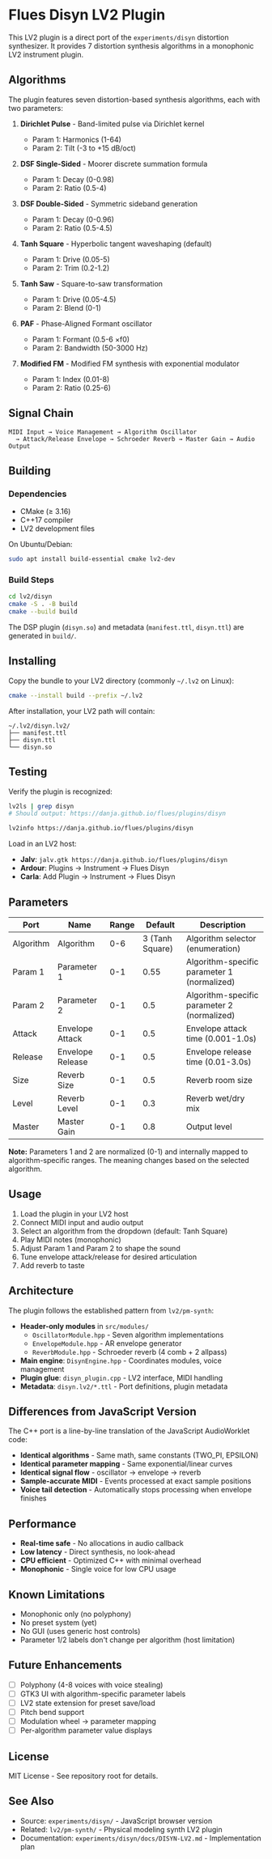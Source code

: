 # Flues Disyn LV2 Plugin

This LV2 plugin is a direct port of the `experiments/disyn` distortion synthesizer. It provides 7 distortion synthesis algorithms in a monophonic LV2 instrument plugin.

## Algorithms

The plugin features seven distortion-based synthesis algorithms, each with two parameters:

1. **Dirichlet Pulse** - Band-limited pulse via Dirichlet kernel
   - Param 1: Harmonics (1-64)
   - Param 2: Tilt (-3 to +15 dB/oct)

2. **DSF Single-Sided** - Moorer discrete summation formula
   - Param 1: Decay (0-0.98)
   - Param 2: Ratio (0.5-4)

3. **DSF Double-Sided** - Symmetric sideband generation
   - Param 1: Decay (0-0.96)
   - Param 2: Ratio (0.5-4.5)

4. **Tanh Square** - Hyperbolic tangent waveshaping (default)
   - Param 1: Drive (0.05-5)
   - Param 2: Trim (0.2-1.2)

5. **Tanh Saw** - Square-to-saw transformation
   - Param 1: Drive (0.05-4.5)
   - Param 2: Blend (0-1)

6. **PAF** - Phase-Aligned Formant oscillator
   - Param 1: Formant (0.5-6 ×f0)
   - Param 2: Bandwidth (50-3000 Hz)

7. **Modified FM** - Modified FM synthesis with exponential modulator
   - Param 1: Index (0.01-8)
   - Param 2: Ratio (0.25-6)

## Signal Chain

```
MIDI Input → Voice Management → Algorithm Oscillator
  → Attack/Release Envelope → Schroeder Reverb → Master Gain → Audio Output
```

## Building

### Dependencies

- CMake (≥ 3.16)
- C++17 compiler
- LV2 development files

On Ubuntu/Debian:
```bash
sudo apt install build-essential cmake lv2-dev
```

### Build Steps

```bash
cd lv2/disyn
cmake -S . -B build
cmake --build build
```

The DSP plugin (`disyn.so`) and metadata (`manifest.ttl`, `disyn.ttl`) are generated in `build/`.

## Installing

Copy the bundle to your LV2 directory (commonly `~/.lv2` on Linux):

```bash
cmake --install build --prefix ~/.lv2
```

After installation, your LV2 path will contain:

```
~/.lv2/disyn.lv2/
├── manifest.ttl
├── disyn.ttl
└── disyn.so
```

## Testing

Verify the plugin is recognized:

```bash
lv2ls | grep disyn
# Should output: https://danja.github.io/flues/plugins/disyn

lv2info https://danja.github.io/flues/plugins/disyn
```

Load in an LV2 host:
- **Jalv**: `jalv.gtk https://danja.github.io/flues/plugins/disyn`
- **Ardour**: Plugins → Instrument → Flues Disyn
- **Carla**: Add Plugin → Instrument → Flues Disyn

## Parameters

| Port | Name | Range | Default | Description |
|------|------|-------|---------|-------------|
| Algorithm | Algorithm | 0-6 | 3 (Tanh Square) | Algorithm selector (enumeration) |
| Param 1 | Parameter 1 | 0-1 | 0.55 | Algorithm-specific parameter 1 (normalized) |
| Param 2 | Parameter 2 | 0-1 | 0.5 | Algorithm-specific parameter 2 (normalized) |
| Attack | Envelope Attack | 0-1 | 0.5 | Envelope attack time (0.001-1.0s) |
| Release | Envelope Release | 0-1 | 0.5 | Envelope release time (0.01-3.0s) |
| Size | Reverb Size | 0-1 | 0.5 | Reverb room size |
| Level | Reverb Level | 0-1 | 0.3 | Reverb wet/dry mix |
| Master | Master Gain | 0-1 | 0.8 | Output level |

**Note:** Parameters 1 and 2 are normalized (0-1) and internally mapped to algorithm-specific ranges. The meaning changes based on the selected algorithm.

## Usage

1. Load the plugin in your LV2 host
2. Connect MIDI input and audio output
3. Select an algorithm from the dropdown (default: Tanh Square)
4. Play MIDI notes (monophonic)
5. Adjust Param 1 and Param 2 to shape the sound
6. Tune envelope attack/release for desired articulation
7. Add reverb to taste

## Architecture

The plugin follows the established pattern from `lv2/pm-synth`:

- **Header-only modules** in `src/modules/`
  - `OscillatorModule.hpp` - Seven algorithm implementations
  - `EnvelopeModule.hpp` - AR envelope generator
  - `ReverbModule.hpp` - Schroeder reverb (4 comb + 2 allpass)
- **Main engine**: `DisynEngine.hpp` - Coordinates modules, voice management
- **Plugin glue**: `disyn_plugin.cpp` - LV2 interface, MIDI handling
- **Metadata**: `disyn.lv2/*.ttl` - Port definitions, plugin metadata

## Differences from JavaScript Version

The C++ port is a line-by-line translation of the JavaScript AudioWorklet code:

- **Identical algorithms** - Same math, same constants (TWO_PI, EPSILON)
- **Identical parameter mapping** - Same exponential/linear curves
- **Identical signal flow** - oscillator → envelope → reverb
- **Sample-accurate MIDI** - Events processed at exact sample positions
- **Voice tail detection** - Automatically stops processing when envelope finishes

## Performance

- **Real-time safe** - No allocations in audio callback
- **Low latency** - Direct synthesis, no look-ahead
- **CPU efficient** - Optimized C++ with minimal overhead
- **Monophonic** - Single voice for low CPU usage

## Known Limitations

- Monophonic only (no polyphony)
- No preset system (yet)
- No GUI (uses generic host controls)
- Parameter 1/2 labels don't change per algorithm (host limitation)

## Future Enhancements

- [ ] Polyphony (4-8 voices with voice stealing)
- [ ] GTK3 UI with algorithm-specific parameter labels
- [ ] LV2 state extension for preset save/load
- [ ] Pitch bend support
- [ ] Modulation wheel → parameter mapping
- [ ] Per-algorithm parameter value displays

## License

MIT License - See repository root for details.

## See Also

- Source: `experiments/disyn/` - JavaScript browser version
- Related: `lv2/pm-synth/` - Physical modeling synth LV2 plugin
- Documentation: `experiments/disyn/docs/DISYN-LV2.md` - Implementation plan
